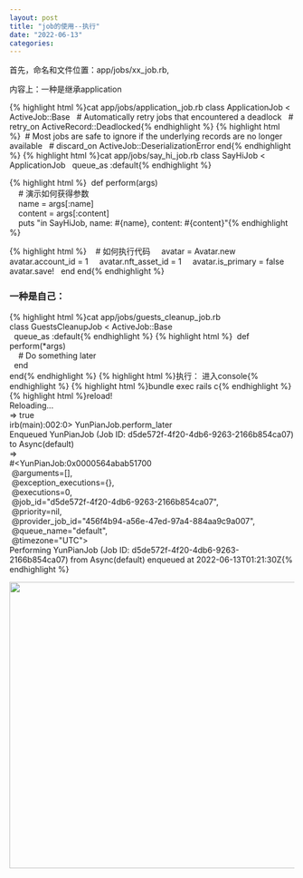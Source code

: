 ```yaml
---
layout: post
title: "job的使用--执行"
date: "2022-06-13"
categories: 
---
```

<p>首先，命名和文件位置：app/jobs/xx_job.rb,</p>
<p>内容上：一种是继承application</p>
{% highlight html %}cat app/jobs/application_job.rb
class ApplicationJob &lt; ActiveJob::Base
&nbsp; # Automatically retry jobs that encountered a deadlock
&nbsp; # retry_on ActiveRecord::Deadlocked{% endhighlight %}
{% highlight html %}&nbsp; # Most jobs are safe to ignore if the underlying records are no longer available
&nbsp; # discard_on ActiveJob::DeserializationError
end{% endhighlight %}
{% highlight html %}cat app/jobs/say_hi_job.rb
class SayHiJob &lt; ApplicationJob
&nbsp; queue_as :default{% endhighlight %}
<p>{% highlight html %}&nbsp; def perform(args)<br />
&nbsp;&nbsp;&nbsp; # 演示如何获得参数<br />
&nbsp;&nbsp;&nbsp; name = args[:name]<br />
&nbsp;&nbsp;&nbsp; content = args[:content]<br />
&nbsp;&nbsp;&nbsp; puts &quot;in SayHiJob, name: #{name}, content: #{content}&quot;{% endhighlight %}</p>
{% highlight html %}&nbsp;&nbsp;&nbsp; # 如何执行代码
&nbsp;&nbsp;&nbsp; avatar = Avatar.new
&nbsp;&nbsp;&nbsp; avatar.account_id = 1
&nbsp;&nbsp;&nbsp; avatar.nft_asset_id = 1
&nbsp;&nbsp;&nbsp; avatar.is_primary = false
&nbsp;&nbsp;&nbsp; avatar.save!
&nbsp; end
end{% endhighlight %}
<h3>一种是自己：</h3>
{% highlight html %}cat app/jobs/guests_cleanup_job.rb<br />
class GuestsCleanupJob &lt; ActiveJob::Base<br />
&nbsp; queue_as :default{% endhighlight %}
{% highlight html %}&nbsp; def perform(*args)<br />
&nbsp;&nbsp;&nbsp; # Do something later<br />
&nbsp; end<br />
end{% endhighlight %}
{% highlight html %}执行： 进入console{% endhighlight %}
{% highlight html %}bundle exec rails c{% endhighlight %}
{% highlight html %}reload!<br />
Reloading...<br />
=&gt; true<br />
irb(main):002:0&gt; YunPianJob.perform_later<br />
Enqueued YunPianJob (Job ID: d5de572f-4f20-4db6-9263-2166b854ca07) to Async(default)<br />
=&gt;<br />
#&lt;YunPianJob:0x0000564abab51700<br />
&nbsp;@arguments=[],<br />
&nbsp;@exception_executions={},<br />
&nbsp;@executions=0,<br />
&nbsp;@job_id=&quot;d5de572f-4f20-4db6-9263-2166b854ca07&quot;,<br />
&nbsp;@priority=nil,<br />
&nbsp;@provider_job_id=&quot;456f4b94-a56e-47ed-97a4-884aa9c9a007&quot;,<br />
&nbsp;@queue_name=&quot;default&quot;,<br />
&nbsp;@timezone=&quot;UTC&quot;&gt;<br />
Performing YunPianJob (Job ID: d5de572f-4f20-4db6-9263-2166b854ca07) from Async(default) enqueued at 2022-06-13T01:21:30Z{% endhighlight %}
<p><img height="505" src="/uploads/ckeditor/pictures/14/image-20220613114308-1.png" width="1281" /></p>
<div class="notranslate" style="all: initial;">&nbsp;</div>
